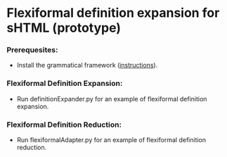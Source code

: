 # Flexiformal definition expansion for sHTML (prototype)

### Prerequesites: 
* Install the grammatical framework ([instructions](https://www.grammaticalframework.org/download/index-3.11.html)).

### Flexiformal Definition Expansion:
* Run definitionExpander.py for an example of flexiformal definition expansion.

### Flexiformal Definition Reduction:
* Run flexiformalAdapter.py for an example of flexiformal definition reduction.